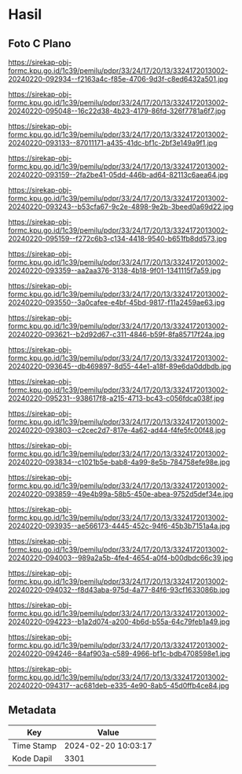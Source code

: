# Hasil

## Foto C Plano

https://sirekap-obj-formc.kpu.go.id/1c39/pemilu/pdpr/33/24/17/20/13/3324172013002-20240220-092934--f2163a4c-f85e-4706-9d3f-c8ed6432a501.jpg

https://sirekap-obj-formc.kpu.go.id/1c39/pemilu/pdpr/33/24/17/20/13/3324172013002-20240220-095048--16c22d38-4b23-4179-86fd-326f7781a6f7.jpg

https://sirekap-obj-formc.kpu.go.id/1c39/pemilu/pdpr/33/24/17/20/13/3324172013002-20240220-093133--87011171-a435-41dc-bf1c-2bf3e149a9f1.jpg

https://sirekap-obj-formc.kpu.go.id/1c39/pemilu/pdpr/33/24/17/20/13/3324172013002-20240220-093159--2fa2be41-05dd-446b-ad64-82113c6aea64.jpg

https://sirekap-obj-formc.kpu.go.id/1c39/pemilu/pdpr/33/24/17/20/13/3324172013002-20240220-093243--b53cfa67-9c2e-4898-9e2b-3beed0a69d22.jpg

https://sirekap-obj-formc.kpu.go.id/1c39/pemilu/pdpr/33/24/17/20/13/3324172013002-20240220-095159--f272c6b3-c134-4418-9540-b651fb8dd573.jpg

https://sirekap-obj-formc.kpu.go.id/1c39/pemilu/pdpr/33/24/17/20/13/3324172013002-20240220-093359--aa2aa376-3138-4b18-9f01-1341115f7a59.jpg

https://sirekap-obj-formc.kpu.go.id/1c39/pemilu/pdpr/33/24/17/20/13/3324172013002-20240220-093550--3a0cafee-e4bf-45bd-9817-f11a2459ae63.jpg

https://sirekap-obj-formc.kpu.go.id/1c39/pemilu/pdpr/33/24/17/20/13/3324172013002-20240220-093621--b2d92d67-c311-4846-b59f-8fa85717f24a.jpg

https://sirekap-obj-formc.kpu.go.id/1c39/pemilu/pdpr/33/24/17/20/13/3324172013002-20240220-093645--db469897-8d55-44e1-a18f-89e6da0ddbdb.jpg

https://sirekap-obj-formc.kpu.go.id/1c39/pemilu/pdpr/33/24/17/20/13/3324172013002-20240220-095231--938617f8-a215-4713-bc43-c056fdca038f.jpg

https://sirekap-obj-formc.kpu.go.id/1c39/pemilu/pdpr/33/24/17/20/13/3324172013002-20240220-093803--c2cec2d7-817e-4a62-ad44-f4fe5fc00f48.jpg

https://sirekap-obj-formc.kpu.go.id/1c39/pemilu/pdpr/33/24/17/20/13/3324172013002-20240220-093834--c1021b5e-bab8-4a99-8e5b-784758efe98e.jpg

https://sirekap-obj-formc.kpu.go.id/1c39/pemilu/pdpr/33/24/17/20/13/3324172013002-20240220-093859--49e4b99a-58b5-450e-abea-9752d5def34e.jpg

https://sirekap-obj-formc.kpu.go.id/1c39/pemilu/pdpr/33/24/17/20/13/3324172013002-20240220-093935--ae566173-4445-452c-94f6-45b3b7151a4a.jpg

https://sirekap-obj-formc.kpu.go.id/1c39/pemilu/pdpr/33/24/17/20/13/3324172013002-20240220-094003--989a2a5b-4fe4-4654-a0f4-b00dbdc66c39.jpg

https://sirekap-obj-formc.kpu.go.id/1c39/pemilu/pdpr/33/24/17/20/13/3324172013002-20240220-094032--f8d43aba-975d-4a77-84f6-93cf1633086b.jpg

https://sirekap-obj-formc.kpu.go.id/1c39/pemilu/pdpr/33/24/17/20/13/3324172013002-20240220-094223--b1a2d074-a200-4b6d-b55a-64c79feb1a49.jpg

https://sirekap-obj-formc.kpu.go.id/1c39/pemilu/pdpr/33/24/17/20/13/3324172013002-20240220-094246--84af903a-c589-4966-bf1c-bdb4708598e1.jpg

https://sirekap-obj-formc.kpu.go.id/1c39/pemilu/pdpr/33/24/17/20/13/3324172013002-20240220-094317--ac681deb-e335-4e90-8ab5-45d0ffb4ce84.jpg


## Metadata

| Key        | Value               |
| ---------- | ------------------- |
| Time Stamp | 2024-02-20 10:03:17 |
| Kode Dapil | 3301                |




